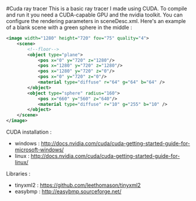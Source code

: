 #Cuda ray tracer
This is a basic ray tracer I made using CUDA. To compile and run it you need a CUDA-capable GPU and the nvidia toolkit.
You can configure the rendering parameters in sceneDesc.xml. Here's an example of a blank scene with a green sphere in the middle :
```XML
<image width="1280" height="720" fov="75" quality="4">
	<scene>
		<!--floor-->
		<object type="plane">
			<pos x="0" y="720" z="1280"/>
			<pos x="1280" y="720" z="1280"/>
			<pos x="1280" y="720" z="0"/>
			<pos x="0" y="720" z="0"/>
			<material type="diffuse" r="64" g="64" b="64" />
		</object>
		<object type="sphere" radius="160">
			<pos x="660" y="560" z="640"/>
			<material type="diffuse" r="10" g="255" b="10" />
		</object>
	</scene>
</image>
```

CUDA installation : 
* windows : http://docs.nvidia.com/cuda/cuda-getting-started-guide-for-microsoft-windows/
* linux : http://docs.nvidia.com/cuda/cuda-getting-started-guide-for-linux/

Libraries :
* tinyxml2 : https://github.com/leethomason/tinyxml2
* easybmp : http://easybmp.sourceforge.net/

